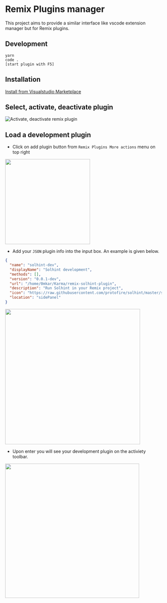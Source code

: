 # Remix Plugins manager
This project aims to provide a similar interface like vscode extension manager but for Remix plugins.

## Development
```
yarn
code .
[start plugin with F5]
```
## Installation
[Install from Visualstudio Marketplace](https://marketplace.visualstudio.com/items?itemName=Ethential.code-remix)
## Select, activate, deactivate plugin
![Activate, deactivate remix plugin](https://j.gifs.com/3QMVnM.gif)

## Load a development plugin

* Click on add plugin button from `Remix Plugins More actions` menu on top right
<p align="justify">
  <img src="https://user-images.githubusercontent.com/13261372/101530235-a5e55280-39b7-11eb-820d-99ada3ae1f33.png" height="273">
</p>

* Add your `JSON` plugin info into the input box. An example is given below.
```json
{
  "name": "solhint-dev",
  "displayName": "Solhint development",
  "methods": [],
  "version": "0.0.1-dev",
  "url": "/home/0mkar/Karma/remix-solhint-plugin",
  "description": "Run Solhint in your Remix project",
  "icon": "https://raw.githubusercontent.com/protofire/solhint/master/solhint-icon.png",
  "location": "sidePanel"
}
```
<p align="justify">
  <img src="https://user-images.githubusercontent.com/13261372/101530718-4b002b00-39b8-11eb-885b-d42e6b1352ad.png" height="434">
</p>

* Upon enter you will see your development plugin on the activiety toolbar.
<p align="justify">
  <img src="https://user-images.githubusercontent.com/13261372/101531113-d37ecb80-39b8-11eb-877d-99c0d0c474c8.png" height="431">
</p>